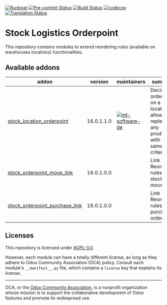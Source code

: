 
[![Runboat](https://img.shields.io/badge/runboat-Try%20me-875A7B.png)](https://runboat.odoo-community.org/builds?repo=OCA/stock-logistics-orderpoint&target_branch=16.0)
[![Pre-commit Status](https://github.com/OCA/stock-logistics-orderpoint/actions/workflows/pre-commit.yml/badge.svg?branch=16.0)](https://github.com/OCA/stock-logistics-orderpoint/actions/workflows/pre-commit.yml?query=branch%3A16.0)
[![Build Status](https://github.com/OCA/stock-logistics-orderpoint/actions/workflows/test.yml/badge.svg?branch=16.0)](https://github.com/OCA/stock-logistics-orderpoint/actions/workflows/test.yml?query=branch%3A16.0)
[![codecov](https://codecov.io/gh/OCA/stock-logistics-orderpoint/branch/16.0/graph/badge.svg)](https://codecov.io/gh/OCA/stock-logistics-orderpoint)
[![Translation Status](https://translation.odoo-community.org/widgets/stock-logistics-orderpoint-16-0/-/svg-badge.svg)](https://translation.odoo-community.org/engage/stock-logistics-orderpoint-16-0/?utm_source=widget)

<!-- /!\ do not modify above this line -->

# Stock Logistics Orderpoint

This repository contains modules to extend reordering rules (available on warehouses locations) functionalities.

<!-- /!\ do not modify below this line -->

<!-- prettier-ignore-start -->

[//]: # (addons)

Available addons
----------------
addon | version | maintainers | summary
--- | --- | --- | ---
[stock_location_orderpoint](stock_location_orderpoint/) | 16.0.1.1.0 | [![mt-software-de](https://github.com/mt-software-de.png?size=30px)](https://github.com/mt-software-de) | Declare orderpoint on a location allowing to replenish any product with the same criteria.
[stock_orderpoint_move_link](stock_orderpoint_move_link/) | 16.0.1.0.0 |  | Link Reordering rules to stock moves
[stock_orderpoint_purchase_link](stock_orderpoint_purchase_link/) | 16.0.1.0.0 |  | Link Reordering rules to purchase orders

[//]: # (end addons)

<!-- prettier-ignore-end -->

## Licenses

This repository is licensed under [AGPL-3.0](LICENSE).

However, each module can have a totally different license, as long as they adhere to Odoo Community Association (OCA)
policy. Consult each module's `__manifest__.py` file, which contains a `license` key
that explains its license.

----
OCA, or the [Odoo Community Association](http://odoo-community.org/), is a nonprofit
organization whose mission is to support the collaborative development of Odoo features
and promote its widespread use.
